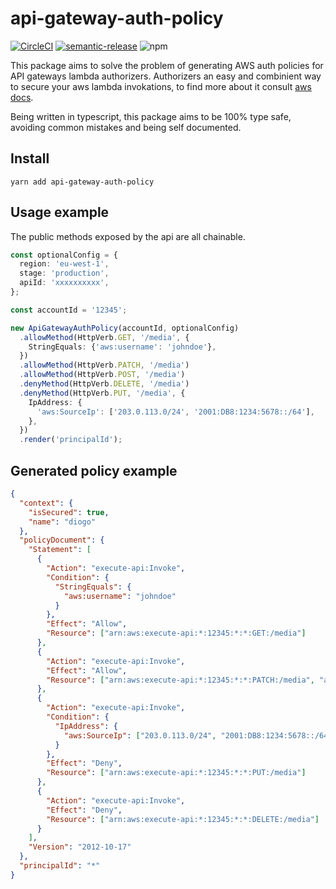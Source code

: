 # api-gateway-auth-policy

[![CircleCI](https://circleci.com/gh/diogofcunha/api-gateway-auth-policy.svg?style=svg)](https://circleci.com/gh/diogofcunha/api-gateway-auth-policy)
[![semantic-release](https://img.shields.io/badge/%20%20%F0%9F%93%A6%F0%9F%9A%80-semantic--release-e10079.svg)](https://github.com/semantic-release/semantic-release)
![npm](https://img.shields.io/npm/v/api-gateway-auth-policy)

This package aims to solve the problem of generating AWS auth policies for API gateways lambda authorizers.
Authorizers an easy and combinient way to secure your aws lambda invokations, to find more about it consult [aws docs](https://docs.aws.amazon.com/apigateway/latest/developerguide/apigateway-use-lambda-authorizer.html).

Being written in typescript, this package aims to be 100% type safe, avoiding common mistakes and being self documented.

## Install

```shell
yarn add api-gateway-auth-policy
```

## Usage example

The public methods exposed by the api are all chainable.

```typescript
const optionalConfig = {
  region: 'eu-west-1',
  stage: 'production',
  apiId: 'xxxxxxxxxx',
};

const accountId = '12345';

new ApiGatewayAuthPolicy(accountId, optionalConfig)
  .allowMethod(HttpVerb.GET, '/media', {
    StringEquals: {'aws:username': 'johndoe'},
  })
  .allowMethod(HttpVerb.PATCH, '/media')
  .allowMethod(HttpVerb.POST, '/media')
  .denyMethod(HttpVerb.DELETE, '/media')
  .denyMethod(HttpVerb.PUT, '/media', {
    IpAddress: {
      'aws:SourceIp': ['203.0.113.0/24', '2001:DB8:1234:5678::/64'],
    },
  })
  .render('principalId');
```

## Generated policy example

```json
{
  "context": {
    "isSecured": true,
    "name": "diogo"
  },
  "policyDocument": {
    "Statement": [
      {
        "Action": "execute-api:Invoke",
        "Condition": {
          "StringEquals": {
            "aws:username": "johndoe"
          }
        },
        "Effect": "Allow",
        "Resource": ["arn:aws:execute-api:*:12345:*:*:GET:/media"]
      },
      {
        "Action": "execute-api:Invoke",
        "Effect": "Allow",
        "Resource": ["arn:aws:execute-api:*:12345:*:*:PATCH:/media", "arn:aws:execute-api:*:12345:*:*:POST:/media"]
      },
      {
        "Action": "execute-api:Invoke",
        "Condition": {
          "IpAddress": {
            "aws:SourceIp": ["203.0.113.0/24", "2001:DB8:1234:5678::/64"]
          }
        },
        "Effect": "Deny",
        "Resource": ["arn:aws:execute-api:*:12345:*:*:PUT:/media"]
      },
      {
        "Action": "execute-api:Invoke",
        "Effect": "Deny",
        "Resource": ["arn:aws:execute-api:*:12345:*:*:DELETE:/media"]
      }
    ],
    "Version": "2012-10-17"
  },
  "principalId": "*"
}
```
